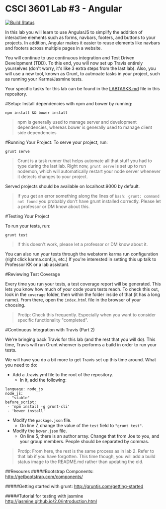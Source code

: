 # CSCI 3601 Lab #3 - Angular

[![Build Status](https://travis-ci.org/sophiamitchellette/3601-S16-lab3_angular.svg?branch=master)](https://travis-ci.org/sophiamitchellette/3601-S16-lab3_angular)

In this lab you will learn to use AngularJS to simplify the addition of interactive elements such as forms, navbars, footers, and buttons to your projects. In addition, Angular makes it easier to reuse elements like navbars and footers across multiple pages in a website.

You will continue to use continuous integration and Test Driven Development (TDD). To this end, you will now set up Travis entirely yourselves (don't worry, it's like 3 extra steps from the last lab). Also, you will use a new tool, known as Grunt, to autmoate tasks in your project, such as running your Karma/Jasmine tests.

Your specific tasks for this lab can be found in the [LABTASKS.md](LABTASKS.md) file in this repository.

#Setup:
Install dependencies with npm and bower by running:
```
npm install && bower install
```
> npm is generally used to manage server and development dependencies, whereas bower is generally used to manage client side dependencies

#Running Your Project:
To serve your project, run:
```
grunt serve
``` 
> Grunt is a task runner that helps automate all that stuff you had to type during the last lab. Right now, ``grunt serve`` is set up to run nodemon, which will automatically
restart your node server whenever it detects changes to your project.

Served projects should be available on localhost:9000 by default.

>If you get an error something along the lines of ``bash: grunt: command not found`` you probably don't have grunt installed correctly. Please let a professor or DM know about this. 

#Testing Your Project

To run your tests, run:
```
grunt test
```
> If this doesn't work, please let a professor or DM know about it.

You can also run your tests through the webstorm karma run configuration (right click karma.conf.js, etc.) If you're interested in setting this up talk to Professor KK or a lab assistant.

#Reviewing Test Coverage

Every time you run your tests, a test coverage report will be generated. This lets you know how much of your code yours tests reach. To check this out, look in the `coverage` folder, then within the folder inside of that (it has a long name). From there, open the `index.html` file in the browser of your choosing.

> Protip: Check this frequently. Especially when you want to consider specific functionality "completed".

#Continuous Integration with Travis (Part 2)

We're bringing back Travis for this lab (and the rest that you will do). This time, Travis will run Grunt whenver is performs a build in order to run your tests.

We will have you do a bit more to get Travis set up this time around.
What you need to do:
- Add a .travis.yml file to the root of the repository.
  - In it, add the following:
```
language: node_js
node_js:
 - "stable"
before_script:
 - 'npm install -g grunt-cli'
 - 'bower install'
```
- Modify the `package.json` file.
  - On line 7, change the value of the `test` field to `"grunt test"`.
- Modify the `bower.json` file.
  - On line 5, there is an author array. Change that from Joe to you, and your group members. People should be separated by commas.

> Protip: From here, the rest is the same process as in lab 2. Refer to that lab if you have forgotten. This time though, you will add a build status image to the README.md rather than updating the old.


##Resoures
#####Bootstrap Components:
http://getbootstrap.com/components/

#####Getting started with grunt:
http://gruntjs.com/getting-started

#####Tutorial for testing with jasmine
http://jasmine.github.io/2.0/introduction.html



